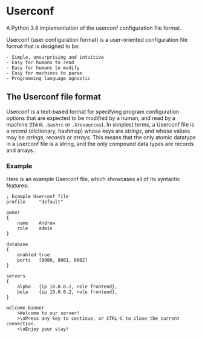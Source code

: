 # Userconf

A Python 3.8 implementation of the userconf configuration file format.

Userconf (user configuration format) is a user-oriented configuration file
format that is designed to be:

    - Simple, unsurprising and intuitive
    - Easy for humans to read
    - Easy for humans to modify
    - Easy for machines to parse
    - Programming language agnostic

## The Userconf file format

Userconf is a text-based format for specifying program configuration options
that are expected to be modified by a human, and read by a machine (think `.bashrc` or
`.Xresources`).
In simplest terms, a Userconf file is a *record* (dictionary, hashmap) whose keys are
*strings*, and whose values may be *strings*, *records* or *arrays*.
This means that the only atomic datatype in a userconf file is a string, and the only compound
data types are records and arrays.

### Example

Here is an example Userconf file, which showcases all of its syntactic features:

```
; Example Userconf file
profile     "default"

owner
{
    name    Andrew
    role    admin
}

database
{
    enabled true
    ports   [8000, 8001, 8002]
}

servers
{
    alpha   {ip 10.0.0.1, role frontend},
    beta    {ip 10.0.0.2, role frontend},
}

welcome-banner
    >Welcome to our server!
    >\nPress any key to continue, or CTRL-C to close the current connection.
    >\nEnjoy your stay!
```

